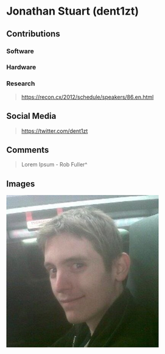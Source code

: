 # Jonathan Stuart (dent1zt)


## Contributions

### Software

### Hardware

### Research

> https://recon.cx/2012/schedule/speakers/86.en.html

## Social Media

> https://twitter.com/dent1zt

## Comments

> Lorem Ipsum - Rob Fuller^

## Images

![](/images/Jonathan_Stuart.jpeg)

